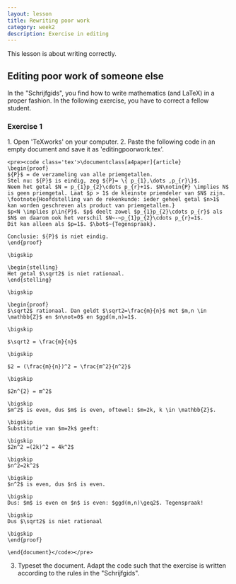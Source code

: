 ```yaml
---
layout: lesson
title: Rewriting poor work
category: week2
description: Exercise in editing
---
```

This lesson is about writing correctly. 

Editing poor work of someone else
----------------------------------------------

In the "Schrijfgids", you find how to write mathematics (and LaTeX) in a proper fashion.
In the following exercise, you have to correct a fellow student. 

<div class="panel panel-primary">
<div class="panel-heading">
<h3 class="panel-title">
Exercise 1

</h3>
</div>
<div class="panel-body">
1.  Open 'TeXworks' on your computer.
2.  Paste the following code in an empty document and save it as
    'editingpoorwork.tex'. 

	<pre><code class='tex'>\documentclass[a4paper]{article}
	\begin{proof}
	${P}$ = de verzameling van alle priemgetallen.
	Stel nu: ${P}$ is eindig, zeg ${P}= \{ p_{1},\dots ,p_{r}\}$.
	Neem het getal $N = p_{1}p_{2}\cdots p_{r}+1$. $N\notin{P} \implies N$ is geen priemgetal. Laat $p > 1$ de kleinste priemdeler van $N$ zijn.
	\footnote{Hoofdstelling van de rekenkunde: ieder geheel getal $n>1$ kan worden geschreven als product van priemgetallen.} 
	$p<N \implies p\in{P}$. $p$ deelt zowel $p_{1}p_{2}\cdots p_{r}$ als $N$ en daarom ook het verschil $N~-~p_{1}p_{2}\cdots p_{r}=1$.
	Dit kan alleen als $p=1$. $\bot$~{Tegenspraak}. 

	Conclusie: ${P}$ is niet eindig. 
	\end{proof}

	\bigskip

	\begin{stelling}
	Het getal $\sqrt2$ is niet rationaal.
	\end{stelling}

	\bigskip

	\begin{proof}
	$\sqrt2$ rationaal. Dan geldt $\sqrt2=\frac{m}{n}$ met $m,n \in \mathbb{Z}$ en $n\not=0$ en $ggd(m,n)=1$.

	\bigskip

	$\sqrt2 = \frac{m}{n}$

	\bigskip

	$2 = (\frac{m}{n})^2 = \frac{m^2}{n^2}$

	\bigskip

	$2n^{2} = m^2$

	\bigskip
	$m^2$ is even, dus $m$ is even, oftewel: $m=2k, k \in \mathbb{Z}$. 

	\bigskip
	Substitutie van $m=2k$ geeft:

	\bigskip
	$2n^2 =(2k)^2 = 4k^2$

	\bigskip
	$n^2=2k^2$

	\bigskip
	$n^2$ is even, dus $n$ is even.

	\bigskip
	Dus: $m$ is even en $n$ is even: $ggd(m,n)\geq2$. Tegenspraak!

	\bigskip
	Dus $\sqrt2$ is niet rationaal

	\bigskip
	\end{proof}

	\end{document}</code></pre>

3. Typeset the document. 
Adapt the code such that the exercise is written according to the rules in the "Schrijfgids".  
</div>
</div>


